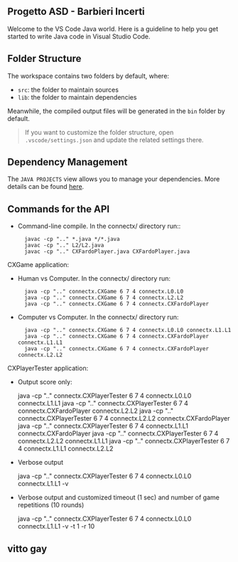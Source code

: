 ## Progetto ASD - Barbieri Incerti

Welcome to the VS Code Java world. Here is a guideline to help you get started to write Java code in Visual Studio Code.

## Folder Structure

The workspace contains two folders by default, where:

- `src`: the folder to maintain sources
- `lib`: the folder to maintain dependencies

Meanwhile, the compiled output files will be generated in the `bin` folder by default.

> If you want to customize the folder structure, open `.vscode/settings.json` and update the related settings there.

## Dependency Management

The `JAVA PROJECTS` view allows you to manage your dependencies. More details can be found [here](https://github.com/microsoft/vscode-java-dependency#manage-dependencies).

## Commands for the API

- Command-line compile.  In the connectx/ directory run::

		javac -cp ".." *.java */*.java
		javac -cp ".." L2/L2.java
		javac -cp ".." CXFardoPlayer.java CXFardoPlayer.java


CXGame application:

- Human vs Computer.  In the connectx/ directory run:
	
		java -cp ".." connectx.CXGame 6 7 4 connectx.L0.L0
		java -cp ".." connectx.CXGame 6 7 4 connectx.L2.L2
		java -cp ".." connectx.CXGame 6 7 4 connectx.CXFardoPlayer


- Computer vs Computer. In the connectx/ directory run:

		java -cp ".." connectx.CXGame 6 7 4 connectx.L0.L0 connectx.L1.L1
		java -cp ".." connectx.CXGame 6 7 4 connectx.CXFardoPlayer connectx.L1.L1
		java -cp ".." connectx.CXGame 6 7 4 connectx.CXFardoPlayer connectx.L2.L2


CXPlayerTester application:

- Output score only:

	java -cp ".." connectx.CXPlayerTester 6 7 4 connectx.L0.L0 connectx.L1.L1
	java -cp ".." connectx.CXPlayerTester 6 7 4 connectx.CXFardoPlayer connectx.L2.L2
	java -cp ".." connectx.CXPlayerTester 6 7 4 connectx.L2.L2 connectx.CXFardoPlayer
	java -cp ".." connectx.CXPlayerTester 6 7 4 connectx.L1.L1 connectx.CXFardoPlayer
	java -cp ".." connectx.CXPlayerTester 6 7 4 connectx.L2.L2 connectx.L1.L1
	java -cp ".." connectx.CXPlayerTester 6 7 4 connectx.L1.L1 connectx.L2.L2



- Verbose output

	java -cp ".." connectx.CXPlayerTester 6 7 4 connectx.L0.L0 connectx.L1.L1 -v


- Verbose output and customized timeout (1 sec) and number of game repetitions (10 rounds)

	java -cp ".." connectx.CXPlayerTester 6 7 4 connectx.L0.L0 connectx.L1.L1 -v -t 1 -r 10

## vitto gay
